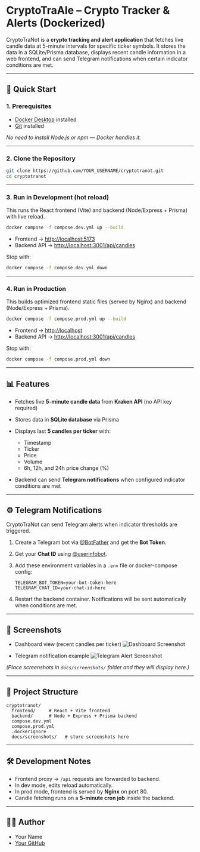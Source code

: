 # CryptoTraAle – Crypto Tracker & Alerts (Dockerized)

CryptoTraNot is a **crypto tracking and alert application** that fetches live candle data at 5-minute intervals for specific ticker symbols. It stores the data in a SQLite/Prisma database, displays recent candle information in a web frontend, and can send Telegram notifications when certain indicator conditions are met.

---

## 🚀 Quick Start

### 1. Prerequisites

* [Docker Desktop](https://www.docker.com/products/docker-desktop) installed
* [Git](https://git-scm.com/) installed

*No need to install Node.js or npm — Docker handles it.*

---

### 2. Clone the Repository

```bash
git clone https://github.com/YOUR_USERNAME/cryptotranot.git
cd cryptotranot
```

---

### 3. Run in Development (hot reload)

This runs the React frontend (Vite) and backend (Node/Express + Prisma) with live reload.

```bash
docker compose -f compose.dev.yml up --build
```

* Frontend → [http://localhost:5173](http://localhost:5173)
* Backend API → [http://localhost:3001/api/candles](http://localhost:3001/api/candles)

Stop with:

```bash
docker compose -f compose.dev.yml down
```

---

### 4. Run in Production

This builds optimized frontend static files (served by Nginx) and backend (Node/Express + Prisma).

```bash
docker compose -f compose.prod.yml up --build
```

* Frontend → [http://localhost](http://localhost)
* Backend API → [http://localhost:3001/api/candles](http://localhost:3001/api/candles)

Stop with:

```bash
docker compose -f compose.prod.yml down
```

---

## 📊 Features

* Fetches live **5-minute candle data** from **Kraken API** (no API key required)
* Stores data in **SQLite database** via Prisma
* Displays last **5 candles per ticker** with:

  * Timestamp
  * Ticker
  * Price
  * Volume
  * 6h, 12h, and 24h price change (%)
* Backend can send **Telegram notifications** when configured indicator conditions are met

---

## ⚙️ Telegram Notifications

CryptoTraNot can send Telegram alerts when indicator thresholds are triggered.

1. Create a Telegram bot via [@BotFather](https://t.me/botfather) and get the **Bot Token**.
2. Get your **Chat ID** using [@userinfobot](https://t.me/userinfobot).
3. Add these environment variables in a `.env` file or docker-compose config:

   ```env
   TELEGRAM_BOT_TOKEN=your-bot-token-here
   TELEGRAM_CHAT_ID=your-chat-id-here
   ```
4. Restart the backend container. Notifications will be sent automatically when conditions are met.

---

## 📸 Screenshots

* Dashboard view (recent candles per ticker)
  ![Dashboard Screenshot](docs/screenshots/dashboard.png)

* Telegram notification example
  ![Telegram Alert Screenshot](docs/screenshots/telegram-alert.png)

*(Place screenshots in `docs/screenshots/` folder and they will display here.)*

---

## 📂 Project Structure

```
cryptotranot/
  frontend/     # React + Vite frontend
  backend/      # Node + Express + Prisma backend
  compose.dev.yml
  compose.prod.yml
  .dockerignore
  docs/screenshots/   # store screenshots here
```

---

## 🛠 Development Notes

* Frontend proxy → `/api` requests are forwarded to backend.
* In dev mode, edits reload automatically.
* In prod mode, frontend is served by **Nginx** on port 80.
* Candle fetching runs on a **5-minute cron job** inside the backend.

---

## 🧑‍💻 Author

* Your Name
* [Your GitHub](https://github.com/YOUR_USERNAME)
